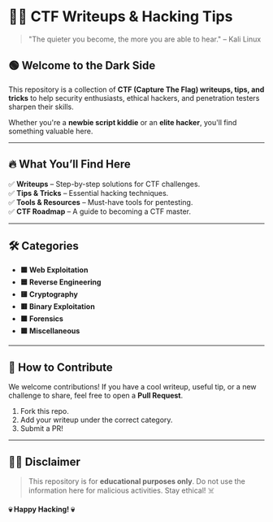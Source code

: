 # 🏴‍☠️ CTF Writeups & Hacking Tips

> "The quieter you become, the more you are able to hear." – Kali Linux

## 🟢 Welcome to the Dark Side

This repository is a collection of **CTF (Capture The Flag) writeups, tips, and tricks** to help security enthusiasts, ethical hackers, and penetration testers sharpen their skills.

Whether you're a **newbie script kiddie** or an **elite hacker**, you'll find something valuable here. 

---

## 🔥 What You’ll Find Here

✅ **Writeups** – Step-by-step solutions for CTF challenges.  
✅ **Tips & Tricks** – Essential hacking techniques.  
✅ **Tools & Resources** – Must-have tools for pentesting.  
✅ **CTF Roadmap** – A guide to becoming a CTF master.  

---

## 🛠️ Categories

- **🟩 Web Exploitation**  
- **🟦 Reverse Engineering**  
- **🟨 Cryptography**  
- **🟥 Binary Exploitation**  
- **🟧 Forensics**  
- **🟪 Miscellaneous**  

---

## 🚀 How to Contribute

We welcome contributions! If you have a cool writeup, useful tip, or a new challenge to share, feel free to open a **Pull Request**.

1. Fork this repo.  
2. Add your writeup under the correct category.  
3. Submit a PR!  

---

## 🕵️‍♂️ Disclaimer

> This repository is for **educational purposes only**. Do not use the information here for malicious activities. Stay ethical! ☠️

**💀 Happy Hacking! 💀**

